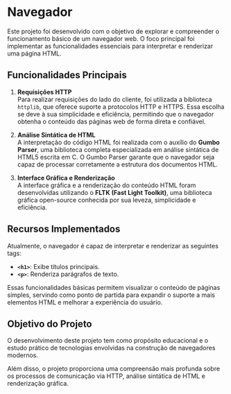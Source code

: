 # Navegador

Este projeto foi desenvolvido com o objetivo de explorar e compreender o funcionamento básico de um navegador web. O foco principal foi implementar as funcionalidades essenciais para interpretar e renderizar uma página HTML.

## Funcionalidades Principais

1. **Requisições HTTP**  
   Para realizar requisições do lado do cliente, foi utilizada a biblioteca `httplib`, que oferece suporte a protocolos HTTP e HTTPS. Essa escolha se deve à sua simplicidade e eficiência, permitindo que o navegador obtenha o conteúdo das páginas web de forma direta e confiável.

2. **Análise Sintática de HTML**  
   A interpretação do código HTML foi realizada com o auxílio do **Gumbo Parser**, uma biblioteca completa especializada em análise sintática de HTML5 escrita em C. O Gumbo Parser garante que o navegador seja capaz de processar corretamente a estrutura dos documentos HTML.

3. **Interface Gráfica e Renderização**  
   A interface gráfica e a renderização do conteúdo HTML foram desenvolvidas utilizando o **FLTK (Fast Light Toolkit)**, uma biblioteca gráfica open-source conhecida por sua leveza, simplicidade e eficiência.

## Recursos Implementados

Atualmente, o navegador é capaz de interpretar e renderizar as seguintes tags:

- **`<h1>`**: Exibe títulos principais.
- **`<p>`**: Renderiza parágrafos de texto.

Essas funcionalidades básicas permitem visualizar o conteúdo de páginas simples, servindo como ponto de partida para expandir o suporte a mais elementos HTML e melhorar a experiência do usuário.

## Objetivo do Projeto

O desenvolvimento deste projeto tem como propósito educacional e o estudo prático de tecnologias envolvidas na construção de navegadores modernos.

Além disso, o projeto proporciona uma compreensão mais profunda sobre os processos de comunicação via HTTP, análise sintática de HTML e renderização gráfica.
